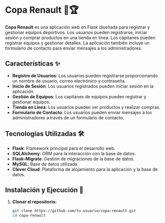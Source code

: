 # Copa Renault 🚗🏆

**Copa Renault** es una aplicación web en Flask diseñada para registrar y gestionar equipos deportivos. Los usuarios pueden registrarse, iniciar sesión y comprar productos en una tienda en línea. Los capitanes pueden registrar equipos y gestionar detalles. La aplicación también incluye un formulario de contacto para enviar mensajes a los administradores.

## Características ✨

- **Registro de Usuarios**: Los usuarios pueden registrarse proporcionando un nombre de usuario, correo electrónico y contraseña.
- **Inicio de Sesión**: Los usuarios registrados pueden iniciar sesión en la aplicación.
- **Gestión de Equipos**: Los capitanes de equipos pueden registrar y gestionar equipos.
- **Tienda en Línea**: Los usuarios pueden ver productos y realizar compras.
- **Formulario de Contacto**: Los usuarios pueden enviar mensajes a los administradores a través de un formulario de contacto.

## Tecnologías Utilizadas 🛠️

- **Flask**: Framework principal para el desarrollo web.
- **SQLAlchemy**: ORM para la interacción con la base de datos.
- **Flask-Migrate**: Gestión de migraciones de la base de datos.
- **MySQL**: Base de datos utilizada.
- **Clever Cloud**: Plataforma de alojamiento para la aplicación y la base de datos.

## Instalación y Ejecución 🚀

1. **Clonar el repositorio:**

   ```bash
   git clone https://github.com/tu-usuario/copa-renault.git
   cd copa-renault
